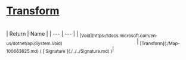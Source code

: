# [Transform](./Map-100663625.md)


<br>
| Return | Name | 
| --- | --- | 
| <sub>[Void](https://docs.microsoft.com/en-us/dotnet/api/System.Void)</sub><img width=200/>| <sub>[Transform](./Map-100663625.md) ( [`Signature`](./../../Signature.md) )</sub>| <br>


